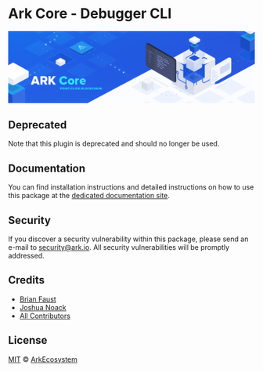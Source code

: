 # Ark Core - Debugger CLI

<p align="center">
    <img src="../../banner.png?sanitize=true" />
</p>

## Deprecated
Note that this plugin is deprecated and should no longer be used.

## Documentation

You can find installation instructions and detailed instructions on how to use this package at the [dedicated documentation site](https://docs.ark.io/guidebook/core/plugins/deprecated/core-debugger-cli.html).

## Security

If you discover a security vulnerability within this package, please send an e-mail to security@ark.io. All security vulnerabilities will be promptly addressed.

## Credits

-   [Brian Faust](https://github.com/faustbrian)
-   [Joshua Noack](https://github.com/supaiku0)
-   [All Contributors](../../../../contributors)

## License

[MIT](LICENSE) © [ArkEcosystem](https://ark.io)
